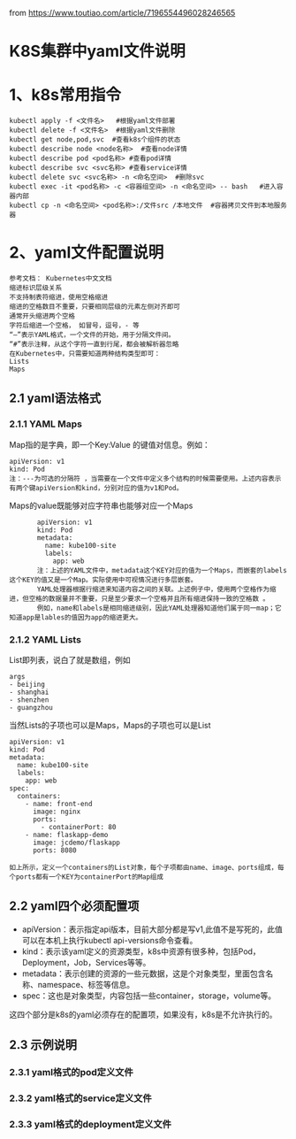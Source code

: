 from https://www.toutiao.com/article/7196554496028246565  
# K8S集群中yaml文件说明
# 1、k8s常用指令
```
kubectl apply -f <文件名>   #根据yaml文件部署
kubectl delete -f <文件名>  #根据yaml文件删除
kubectl get node,pod,svc  #查看k8s个组件的状态
kubectl describe node <node名称>  #查看node详情
kubectl describe pod <pod名称> #查看pod详情
kubectl describe svc <svc名称> #查看service详情
kubectl delete svc <svc名称> -n <命名空间>  #删除svc 
kubectl exec -it <pod名称> -c <容器组空间> -n <命名空间> -- bash   #进入容器内部
kubectl cp -n <命名空间> <pod名称>:/文件src /本地文件  #容器拷贝文件到本地服务器
```
# 2、yaml文件配置说明
```
参考文档： Kubernetes中文文档
缩进标识层级关系
不支持制表符缩进，使用空格缩进
缩进的空格数目不重要，只要相同层级的元素左侧对齐即可
通常开头缩进两个空格
字符后缩进一个空格， 如冒号，逗号，- 等
“—”表示YAML格式，一个文件的开始，用于分隔文件间。
“#”表示注释，从这个字符一直到行尾，都会被解析器忽略　
在Kubernetes中，只需要知道两种结构类型即可：
Lists
Maps
```
   ## 2.1 yaml语法格式
   ### 2.1.1 YAML Maps
Map指的是字典，即一个Key:Value 的键值对信息。例如：
```
apiVersion: v1
kind: Pod
注：---为可选的分隔符 ，当需要在一个文件中定义多个结构的时候需要使用。上述内容表示有两个键apiVersion和kind，分别对应的值为v1和Pod。
```
Maps的value既能够对应字符串也能够对应一个Maps
```
       apiVersion: v1
       kind: Pod
       metadata:
         name: kube100-site
         labels:
           app: web
       注：上述的YAML文件中，metadata这个KEY对应的值为一个Maps，而嵌套的labels这个KEY的值又是一个Map。实际使用中可视情况进行多层嵌套。  
       YAML处理器根据行缩进来知道内容之间的关联。上述例子中，使用两个空格作为缩进，但空格的数据量并不重要，只是至少要求一个空格并且所有缩进保持一致的空格数 。  
       例如，name和labels是相同缩进级别，因此YAML处理器知道他们属于同一map；它知道app是lables的值因为app的缩进更大。  
```
   ### 2.1.2 YAML Lists
   List即列表，说白了就是数组，例如  
   ```
args
  - beijing
  - shanghai
  - shenzhen
  - guangzhou
   ```
当然Lists的子项也可以是Maps，Maps的子项也可以是List  
```
apiVersion: v1
kind: Pod
metadata:
  name: kube100-site
  labels:
    app: web
spec:
  containers:
    - name: front-end
      image: nginx
      ports:
        - containerPort: 80
    - name: flaskapp-demo
      image: jcdemo/flaskapp
      ports: 8080

如上所示，定义一个containers的List对象，每个子项都由name、image、ports组成，每个ports都有一个KEY为containerPort的Map组成
   ```

   ## 2.2 yaml四个必须配置项
+ apiVersion：表示指定api版本，目前大部分都是写v1,此值不是写死的，此值可以在本机上执行kubectl api-versions命令查看。
+ kind：表示该yaml定义的资源类型，k8s中资源有很多种，包括Pod，Deployment，Job，Services等等。
+ metadata：表示创建的资源的一些元数据，这是个对象类型，里面包含名称、namespace、标签等信息。
+ spec：这也是对象类型，内容包括一些container，storage，volume等。  

这四个部分是k8s的yaml必须存在的配置项，如果没有，k8s是不允许执行的。  
   ## 2.3 示例说明
   ### 2.3.1 yaml格式的pod定义文件
   ### 2.3.2 yaml格式的service定义文件
   ### 2.3.3 yaml格式的deployment定义文件
